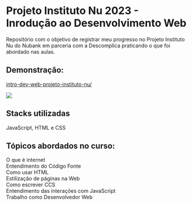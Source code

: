 # Projeto Instituto Nu 2023 - Inrodução ao Desenvolvimento Web

Repositório com o objetivo de registrar meu progresso no Projeto Instituto Nu do Nubank em parceria com a Descomplica praticando o que foi abordado nas aulas.

## Demonstração:

[intro-dev-web-projeto-instituto-nu/](https://whoisbrizza.github.io/intro-dev-web-projeto-instituto-nu/)

<img src='introducao-dev-web-projeto-instituto-nu.gif'>

## Stacks utilizadas

JavaScript, HTML e CSS

## Tópicos abordados no curso:

O que é internet <br>
Entendimento do Código Fonte <br>
Como usar HTML <br>
Estilização de páginas na Web <br>
Como escrever CCS <br>
Entendimento das interações com JavaScript <br>
Trabalho como Desenvolvedor Web <br>
